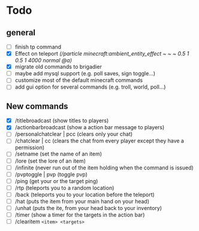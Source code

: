 # Todo
## general

 - [ ] finish tp command
 - [x] Effect on teleport *(/particle minecraft:ambient_entity_effect ~ ~ ~ 0.5 1 0.5 1 4000 normal @a)*
 - [x] migrate old commands to brigadier
 - [ ] maybe add mysql support (e.g. poll saves, sign toggle...)
 - [ ] customize most of the default minecraft commands
 - [ ] add gui option for several commands (e.g. troll, world, poll...)
 
 ## New commands
 
 - [x] /titlebroadcast (show titles to players)
 - [x] /actionbarbroadcast (show a action bar message to players)
 - [ ] /personalchatclear | pcc (clears only your chat)
 - [ ] /chatclear | cc (clears the chat from every player except they have a permission)
 - [ ]  /setname (set the name of an item)
 - [ ] /lore (set the lore of an item)
 - [ ] /infinite (never run out of the item holding when the command is issued)
 - [ ] /pvptoggle | pvp (toggle pvp)
 - [ ] /ping (get your or the target ping)
 - [ ] /rtp (teleports you to a random location)
 - [ ] /back (teleports you to your location before the teleport)
 - [ ] /hat (puts the item from your main hand on your head)
 - [ ] /unhat (puts the ite, from your head back to your inventory)
 - [ ] /timer (show a timer for the targets in the action bar)
 - [ ] /clearitem `<item> <targets>`
